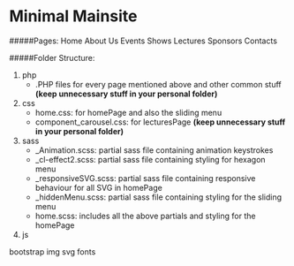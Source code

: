 Minimal Mainsite
==============

#####Pages:
Home
About Us
Events
Shows
Lectures
Sponsors
Contacts

#####Folder Structure:
1. php
	- .PHP files for every page mentioned above and other common stuff
	**(keep unnecessary stuff in your personal folder)**
2. css
	- home.css: for homePage and also the sliding menu
	- component_carousel.css: for lecturesPage
	**(keep unnecessary stuff in your personal folder)**
3. sass
	- _Animation.scss: partial sass file containing animation keystrokes
	- _cl-effect2.scss: partial sass file containing styling for hexagon menu
	- _responsiveSVG.scss: partial sass file containing responsive behaviour for all SVG in homePage
	- _hiddenMenu.scss: partial sass file containing styling for the sliding menu
	- home.scss: includes all the above partials and styling for the homePage
4. js

bootstrap
img
svg
fonts

